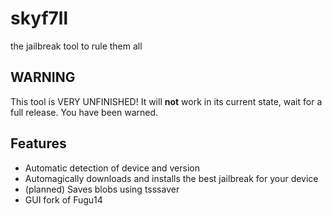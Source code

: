 # skyf7ll
the jailbreak tool to rule them all

## WARNING
This tool is VERY UNFINISHED! It will **not** work in its current state, wait for a full release.
You have been warned.

## Features
- Automatic detection of device and version
- Automagically downloads and installs the best jailbreak for your device
- (planned) Saves blobs using tsssaver
- GUI fork of Fugu14

